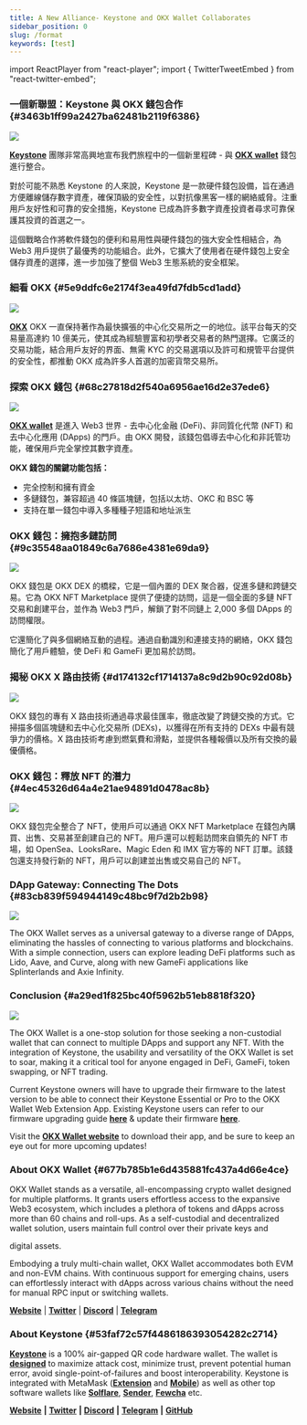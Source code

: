 ```yaml
---
title: A New Alliance- Keystone and OKX Wallet Collaborates
sidebar_position: 0
slug: /format
keywords: [test]
---
```


import ReactPlayer from "react-player";
import { TwitterTweetEmbed } from "react-twitter-embed";

### 一個新聯盟：Keystone 與 OKX 錢包合作 {#3463b1ff99a2427ba62481b2119f6386}


![](./18617058.jpg)


[**Keystone**](https://twitter.com/KeystoneWallet) 團隊非常高興地宣布我們旅程中的一個新里程碑 - 與 [**OKX wallet**](https://www.okx.com/web3) 錢包 進行整合。


對於可能不熟悉 Keystone 的人來說，Keystone 是一款硬件錢包設備，旨在通過方便離線儲存數字資產，確保頂級的安全性，以對抗像黑客一樣的網絡威脅。注重用戶友好性和可靠的安全措施，Keystone 已成為許多數字資產投資者尋求可靠保護其投資的首選之一。


這個戰略合作將軟件錢包的便利和易用性與硬件錢包的強大安全性相結合，為 Web3 用戶提供了最優秀的功能組合。此外，它擴大了使用者在硬件錢包上安全儲存資產的選擇，進一步加強了整個 Web3 生態系統的安全框架。



<div
  style={{
    display: 'flex',
    justifyContent: 'center',
  }}
>
  <div style={{
    maxWidth: '420px',
    width: '100%',
  }}>
    <TwitterTweetEmbed tweetId="1673722864347004930" />
  </div>
</div>



### 細看 OKX {#5e9ddfc6e2174f3ea49fd7fdb5cd1add}


![](./335911436.png)


[**OKX**](https://www.okx.com/) OKX 一直保持著作為最快擴張的中心化交易所之一的地位。該平台每天的交易量高達約 10 億美元，使其成為經驗豐富和初學者交易者的熱門選擇。它廣泛的交易功能，結合用戶友好的界面、無需 KYC 的交易選項以及許可和規管平台提供的安全性，都推動 OKX 成為許多人首選的加密貨幣交易所。


### 探索 OKX 錢包 {#68c27818d2f540a6956ae16d2e37ede6}


![](./1187820247.png)


[**OKX wallet**](https://www.okx.com/web3) 是進入 Web3 世界 - 去中心化金融 (DeFi)、非同質化代幣 (NFT) 和去中心化應用 (DApps) 的門戶。由 OKX 開發，該錢包倡導去中心化和非託管功能，確保用戶完全掌控其數字資產。


**OKX 錢包的關鍵功能包括：**

- 完全控制和擁有資金
- 多鏈錢包，兼容超過 40 條區塊鏈，包括以太坊、OKC 和 BSC 等
- 支持在單一錢包中導入多種種子短語和地址派生

<div
  style={{
    position: 'relative',
    paddingTop: '56.25%',
  }}
>
  <ReactPlayer
    url="https://www.youtube.com/watch?v=NOE87kNelA4&t=1s"
    width="100%"
    height="100%"
    style={{
      position: 'absolute',
      top: 0,
      left: 0,
    }}
  />
</div>


### OKX 錢包：擁抱多鏈訪問 {#9c35548aa01849c6a7686e4381e69da9}


![](./1607721247.png)


OKX 錢包是 OKX DEX 的橋樑，它是一個內置的 DEX 聚合器，促進多鏈和跨鏈交易。它為 OKX NFT Marketplace 提供了便捷的訪問，這是一個全面的多鏈 NFT 交易和創建平台，並作為 Web3 門戶，解鎖了對不同鏈上 2,000 多個 DApps 的訪問權限。


它還簡化了與多個網絡互動的過程。通過自動識別和連接支持的網絡，OKX 錢包簡化了用戶體驗，使 DeFi 和 GameFi 更加易於訪問。



<div
  style={{
    display: 'flex',
    justifyContent: 'center',
  }}
>
  <div style={{
    maxWidth: '420px',
    width: '100%',
  }}>
    <TwitterTweetEmbed tweetId="1673234579715665921" />
  </div>
</div>



### 揭秘 OKX X 路由技術 {#d174132cf1714137a8c9d2b90c92d08b}


![](./1159531662.png)


OKX 錢包的專有 X 路由技術通過尋求最佳匯率，徹底改變了跨鏈交換的方式。它掃描多個區塊鏈和去中心化交易所 (DEXs)，以獲得在所有支持的 DEXs 中最有競爭力的價格。X 路由技術考慮到燃氣費和滑點，並提供各種報價以及所有交換的最優價格。



<div
  style={{
    position: 'relative',
    paddingTop: '56.25%',
  }}
>
  <ReactPlayer
    url="https://www.youtube.com/watch?v=dAFd5GEQ8N0"
    width="100%"
    height="100%"
    style={{
      position: 'absolute',
      top: 0,
      left: 0,
    }}
  />
</div>


### OKX 錢包：釋放 NFT 的潛力 {#4ec45326d64a4e21ae94891d0478ac8b}


![](./1875141102.png)


OKX 錢包完全整合了 NFT，使用戶可以通過 OKX NFT Marketplace 在錢包內購買、出售、交易甚至創建自己的 NFT。用戶還可以輕鬆訪問來自領先的 NFT 市場，如 OpenSea、LooksRare、Magic Eden 和 IMX 官方等的 NFT 訂單。該錢包還支持發行新的 NFT，用戶可以創建並出售或交易自己的 NFT。


<div
  style={{
    position: 'relative',
    paddingTop: '56.25%',
  }}
>
  <ReactPlayer
    url="https://www.youtube.com/watch?v=ixRIoGfbmTI&t=90s"
    width="100%"
    height="100%"
    style={{
      position: 'absolute',
      top: 0,
      left: 0,
    }}
  />
</div>


### DApp Gateway: Connecting The Dots {#83cb839f594944149c48bc9f7d2b2b98}


![](./661780453.png)


The OKX Wallet serves as a universal gateway to a diverse range of DApps, eliminating the hassles of connecting to various platforms and blockchains. With a simple connection, users can explore leading DeFi platforms such as Lido, Aave, and Curve, along with new GameFi applications like Splinterlands and Axie Infinity.


### Conclusion {#a29ed1f825bc40f5962b51eb8818f320}


![](./160300516.png)


The OKX Wallet is a one-stop solution for those seeking a non-custodial wallet that can connect to multiple DApps and support any NFT. With the integration of Keystone, the usability and versatility of the OKX Wallet is set to soar, making it a critical tool for anyone engaged in DeFi, GameFi, token swapping, or NFT trading.


Current Keystone owners will have to upgrade their firmware to the latest version to be able to connect their Keystone Essential or Pro to the OKX Wallet Web Extension App. Existing Keystone users can refer to our firmware upgrading guide [**here**](https://bit.ly/3yvP6t8) & update their firmware [**here**](https://keyst.one/firmware?locale=en).


Visit the [**OKX Wallet website**](https://www.okx.com/web3) to download their app, and be sure to keep an eye out for more upcoming updates!



<div
  style={{
    display: 'flex',
    justifyContent: 'center',
  }}
>
  <div style={{
    maxWidth: '420px',
    width: '100%',
  }}>
    <TwitterTweetEmbed tweetId="1673677559295295491" />
  </div>
</div>



### About OKX Wallet {#677b785b1e6d435881fc437a4d66e4ce}


OKX Wallet stands as a versatile, all-encompassing crypto wallet designed for multiple platforms. It grants users effortless access to the expansive Web3 ecosystem, which includes a plethora of tokens and dApps across more than 60 chains and roll-ups. As a self-custodial and decentralized wallet solution, users maintain full control over their private keys and


digital assets.


Embodying a truly multi-chain wallet, OKX Wallet accommodates both EVM and non-EVM chains. With continuous support for emerging chains, users can effortlessly interact with dApps across various chains without the need for manual RPC input or switching wallets.


[**Website**](https://www.okx.com/web3) | [**Twitter**](https://twitter.com/okxweb3) | [**Discord**](https://discord.com/invite/em57qYyEVt) | [**Telegram**](https://t.me/OKCNetwork)


### About Keystone {#53faf72c57f4486186393054282c2714}


[**Keystone**](https://keyst.one/) is a 100% air-gapped QR code hardware wallet. The wallet is [**designed**](https://blog.keyst.one/keystone-product-design-principles-cd833bc11125) to maximize attack cost, minimize trust, prevent potential human error, avoid single-point-of-failures and boost interoperability. Keystone is integrated with MetaMask ([**Extension**](https://twitter.com/MetaMask/status/1469351219290382341) and [**Mobile**](https://twitter.com/MetaMask/status/1517256930389110785)) as well as other top software wallets like [**Solflare**](https://twitter.com/KeystoneWallet/status/1536713613175496704?s=20&t=ARJFK2l8SSXITIVhjijGzw), [**Sender**](https://twitter.com/SenderWallet/status/1564894871445446657?s=20&t=ARJFK2l8SSXITIVhjijGzw), [**Fewcha**](https://twitter.com/KeystoneWallet/status/1582186370209939456?s=20&t=ARJFK2l8SSXITIVhjijGzw) etc.


[**Website**](https://keyst.one/) **|** [**Twitter**](https://twitter.com/KeystoneWallet) **|** [**Discord**](https://keyst.one/discord) **|** [**Telegram**](https://t.me/KeystoneWallet) **|** [**GitHub**](https://github.com/KeystoneHQ)

